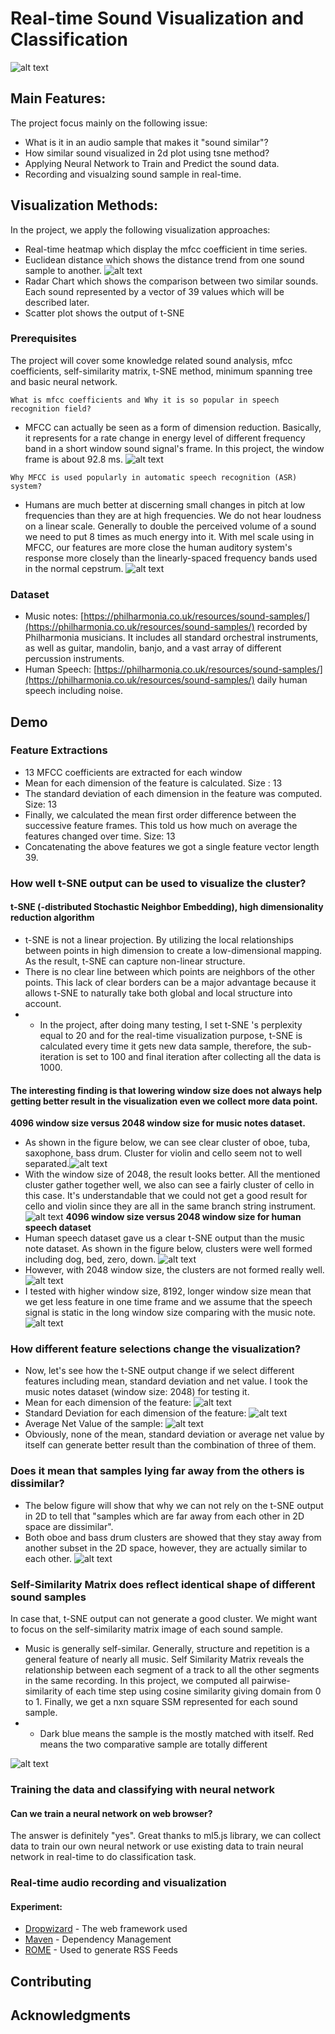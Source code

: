 
# Real-time Sound Visualization and Classification
![alt text](https://github.com/iDataVisualizationLab/music/blob/master/Master%20Thesis/image/Realtime-tsne.gif)
## Main Features:
The project focus mainly on the following issue:
* What is it in an audio sample that makes it "sound similar"?
* How similar sound visualized in 2d plot using tsne method?
* Applying Neural Network to Train and Predict the sound data.
* Recording and visualzing sound sample in real-time.
## Visualization Methods:
In the project, we apply the following visualization approaches:
- Real-time heatmap which display the mfcc coefficient in time series.
- Euclidean distance which shows the distance trend from one sound sample to another.
 ![alt text](https://github.com/iDataVisualizationLab/music/blob/master/Master%20Thesis/image/heatmap.png)
- Radar Chart which shows the comparison between two similar sounds. Each sound represented by a vector of 39 values which will be described later. 
- Scatter plot shows the output of t-SNE

### Prerequisites
The project will cover some knowledge related sound analysis, mfcc coefficients, self-similarity matrix, t-SNE method, minimum spanning tree and basic neural network.

```
What is mfcc coefficients and Why it is so popular in speech recognition field?
```
- MFCC can actually be seen as a form of dimension reduction. Basically, it represents for a rate change in energy level of different frequency band in a short window sound signal's frame. In this project, the window frame is about 92.8 ms. 
![alt text](https://github.com/iDataVisualizationLab/music/blob/master/Master%20Thesis/image/mfcc.png)
```
Why MFCC is used popularly in automatic speech recognition (ASR) system?
```
- Humans are much better at discerning small changes in pitch at low frequencies than they are at high frequencies. We do not hear loudness on a linear scale. Generally to double the perceived volume of a sound we need to put 8 times as much energy into it.
With mel scale using in MFCC, our features are more close the human auditory system's response more closely than the linearly-spaced frequency bands used in the normal cepstrum. 
![alt text](https://github.com/iDataVisualizationLab/music/blob/master/Master%20Thesis/image/Melscale.png)
### Dataset

-  Music notes: [https://philharmonia.co.uk/resources/sound-samples/](https://philharmonia.co.uk/resources/sound-samples/) recorded by Philharmonia musicians. It includes all standard orchestral instruments, as well as guitar, mandolin, banjo, and a vast array of different percussion instruments.
- Human Speech: [https://philharmonia.co.uk/resources/sound-samples/](https://philharmonia.co.uk/resources/sound-samples/) daily human speech including noise.

## Demo

### Feature Extractions
- 13 MFCC coefficients are extracted for each window
- Mean for each dimension of the feature is calculated. Size : 13 
- The standard deviation of each dimension in the feature was computed. Size: 13
- Finally, we calculated the mean first order difference between the successive feature frames. This told us how much on average the features changed over time. Size: 13
- Concatenating the above features we got a single feature vector length 39.

### How well t-SNE output can be used to visualize the cluster?
#### t-SNE (-distributed Stochastic Neighbor Embedding), high dimensionality reduction algorithm
- t-SNE is not a linear projection. By utilizing the local relationships between points in high dimension to create a low-dimensional mapping. As the result, t-SNE can capture non-linear structure.
-  There is no clear line between which points are neighbors of the other points. This lack of clear borders can be a major advantage because it allows t-SNE to naturally take both global and local structure into account. 
- - In the project, after doing many testing, I set t-SNE 's perplexity equal to 20 and for the real-time visualization purpose, t-SNE is calculated every time it gets new data sample, therefore, the sub-iteration is set to 100 and final iteration after collecting all the data is 1000.  
#### The interesting finding is that lowering window size does not always help getting better result in the visualization even we collect more data point.
**4096 window size versus 2048 window size for music notes dataset.**
- As shown in the figure below,  we can see clear cluster of oboe, tuba, saxophone, bass drum. Cluster for violin and cello seem not to well separated.![alt text](https://github.com/iDataVisualizationLab/music/blob/master/Master%20Thesis/image/4096_music.png)
- With the window size of 2048, the result looks better. All the mentioned cluster gather together well, we also can see a fairly cluster of cello in this case. It's understandable that we could not get a good result for cello and violin since they are all in the same branch string instrument.
![alt text](https://github.com/iDataVisualizationLab/music/blob/master/Master%20Thesis/image/2048_music.png)
**4096 window size versus 2048 window size for human speech dataset**
- Human speech dataset gave us a clear t-SNE output than the music note dataset. As shown in the figure below, clusters were well formed including dog, bed, zero, down.
![alt text](https://github.com/iDataVisualizationLab/music/blob/master/Master%20Thesis/image/4096_speech.png)
- However, with 2048 window size, the clusters are not formed really well.
![alt text](https://github.com/iDataVisualizationLab/music/blob/master/Master%20Thesis/image/2048_speech.png)
- I tested with higher window size, 8192, longer window size mean that we get less feature in one time frame and we assume that the speech signal is static in the long window size comparing with the music note.
![alt text](https://github.com/iDataVisualizationLab/music/blob/master/Master%20Thesis/image/8192_speech.png)
### How different feature selections change the visualization?
- Now, let's see how the t-SNE output change if we select different features including mean, standard deviation and net value. I took the music notes dataset (window size: 2048) for testing it.
- Mean for each dimension of the feature: 
![alt text](https://github.com/iDataVisualizationLab/music/blob/master/Master%20Thesis/image/mean_music.gif)
- Standard Deviation for each dimension of the feature: 
![alt text](https://github.com/iDataVisualizationLab/music/blob/master/Master%20Thesis/image/standardeviation_music.gif)
- Average Net Value of the sample:
![alt text](https://github.com/iDataVisualizationLab/music/blob/master/Master%20Thesis/image/netvalue_music.gif)
- Obviously, none of the mean, standard deviation or average net value by itself can generate better result than the combination of three of them.
### Does it mean that samples lying far away from the others is dissimilar? 
- The below figure will show that why we can not rely on the t-SNE output in 2D to tell that "samples which are far away from each other in 2D space are dissimilar".
- Both oboe and bass drum clusters are showed that they stay away from another subset in the 2D space, however, they are actually similar to each other.
![alt text](https://github.com/iDataVisualizationLab/music/blob/master/Master%20Thesis/mst.png)
### Self-Similarity Matrix does reflect identical shape of different sound samples
In case that, t-SNE output can not generate a good cluster. We might want to focus on the self-similarity matrix image of each sound sample.
- Music is generally self-similar. Generally, structure and repetition is a general feature of nearly all music. Self Similarity Matrix reveals the relationship between each segment of a track to all the other segments in the same recording. In this project, we computed all pairwise-similarity of each time step using cosine similarity giving domain from 0 to 1. Finally, we get a nxn square SSM represented for each sound sample. 
- - Dark blue means the sample is the mostly matched with itself. Red means the two comparative sample are totally different

![alt text](https://github.com/iDataVisualizationLab/music/blob/master/Master%20Thesis/ssm.gif)

### Training the data and classifying with neural network
#### Can we train a neural network on web browser? 
The answer is definitely "yes". Great thanks to ml5.js library, we can collect data to train our own neural network or use existing data to train neural network in real-time to do classification task.


### Real-time audio recording and visualization
####  Experiment:

* [Dropwizard](http://www.dropwizard.io/1.0.2/docs/) - The web framework used
* [Maven](https://maven.apache.org/) - Dependency Management
* [ROME](https://rometools.github.io/rome/) - Used to generate RSS Feeds

## Contributing



## Acknowledgments



